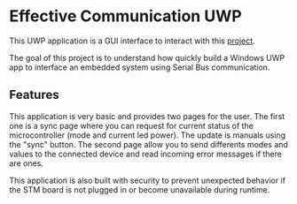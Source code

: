 # Effective Communication UWP

This UWP application is a GUI interface to interact with this [project](https://github.com/Captainfl4me/mbed-effective-communication).

The goal of this project is to understand how quickly build a Windows UWP app to interface an embedded system using Serial Bus communication.

## Features

This application is very basic and provides two pages for the user. The first one is a sync page where you can request for current status of the microcontroller (mode and current led power). The update is manuals using the "sync" button. The second page allow you to send differents modes and values to the connected device and read incoming error messages if there are ones.

This application is also built with security to prevent unexpected behavior if the STM board is not plugged in or become unavailable during runtime.
